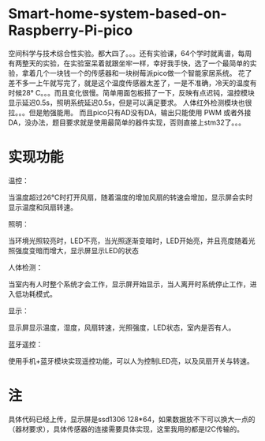 # Smart-home-system-based-on-Raspberry-Pi-pico

空间科学与技术综合性实验。都大四了。。。还有实验课，64个学时就离谱，每周有两整天的实验，在实验室呆着就跟坐牢一样，幸好我手快，选了一个最简单的实验，拿着几个一块钱一个的传感器和一块树莓派pico做一个智能家居系统。
花了差不多一上午就写完了，就是这个温度传感器太差了，一是不准确，冷天的温度有时候28° C。。。而且变化很慢。简单用面包板搭了一下，反映有点迟钝，温控模块显示延迟0.5s，照明系统延迟0.5s，但是可以满足要求。
人体红外检测模块也很拉。。。但是勉强能用。
而且pico只有AD没有DA，输出只能使用 PWM 或者外接DA，没办法，题目要求就是使用最简单的器件实现，否则直接上stm32了。。。

# 实现功能
温控：

当温度超过26°C时打开风扇，随着温度的增加风扇的转速会增加，显示屏会实时显示温度和凤扇转速。

照明：

当环境光照较亮时，LED不亮，当光照逐渐变暗时，LED开始亮，并且亮度随着光照强度变暗而增大，显示屏显示LED的状态

人体检测：

当室内有人时整个系统才会工作，显示屏开始显示，当人离开时系统停止工作，进入低功耗模式。

显示：

显示屏显示温度，湿度，风扇转速，光照强度，LED状态，室内是否有人。

蓝牙遥控：

使用手机+蓝牙模块实现遥控功能，可以人为控制LED亮，以及凤扇开关与转速。

# 注
具体代码已经上传，显示屏是ssd1306 128*64，如果数据放不下可以换大一点的（器材要求），具体传感器的连接需要具体实现，这里我用的都是I2C传输的。
